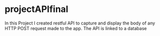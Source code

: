 # projectAPIfinal
In this Project I created restful API to capture and display the body of any HTTP POST request made to the app.
The API is linked to a database 
